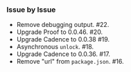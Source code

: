 ### Issue by Issue

 * Remove debugging output. #22.
 * Upgrade Proof to 0.0.46. #20.
 * Upgrade Cadence to 0.0.38 #19.
 * Asynchronous `unlock`. #18.
 * Upgrade Cadence to 0.0.36. #17.
 * Remove "url" from `package.json`. #16.
